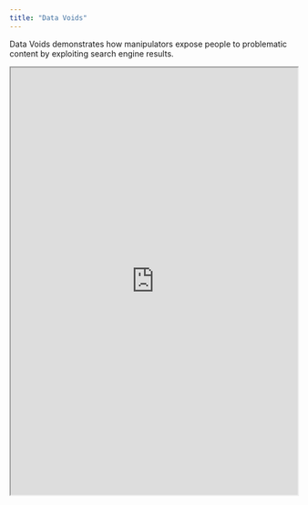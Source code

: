 ```yaml
---
title: "Data Voids"
---
```


Data Voids demonstrates how manipulators expose people to problematic content by exploiting search engine results.

<iframe height="750" width="100%" src="https://ewelton.github.io/ktest/wiki.html#Data%20Voids"></iframe>

